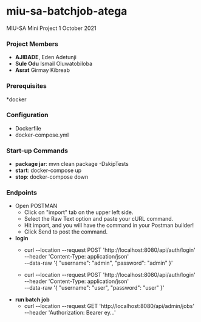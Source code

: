 # miu-sa-batchjob-atega
MIU-SA Mini Project 1 October 2021

### Project Members
* **AJIBADE**, Eden Adetunji
* **Sule Odu** Ismail Oluwatobiloba 
* **Asrat** Girmay Kibreab

### Prerequisites
*docker

### Configuration
* Dockerfile
* docker-compose.yml

### Start-up Commands
* **package jar**: mvn clean package -DskipTests
* **start**: docker-compose up
* **stop**: docker-compose down

### Endpoints
 * Open POSTMAN
   * Click on "import" tab on the upper left side.
   * Select the Raw Text option and paste your cURL command.
   * Hit import, and you will have the command in your Postman builder!
   * Click Send to post the command.
* **login**
  * curl --location --request POST 'http://localhost:8080/api/auth/login' \
    --header 'Content-Type: application/json' \
    --data-raw '{
    "username": "admin",
    "password": "admin"
    }'
  
  * curl --location --request POST 'http://localhost:8080/api/auth/login' \
    --header 'Content-Type: application/json' \
    --data-raw '{
    "username": "user",
    "password": "user"
    }'
* **run batch job**
  * curl --location --request GET 'http://localhost:8080/api/admin/jobs' \
    --header 'Authorization: Bearer ey...'
